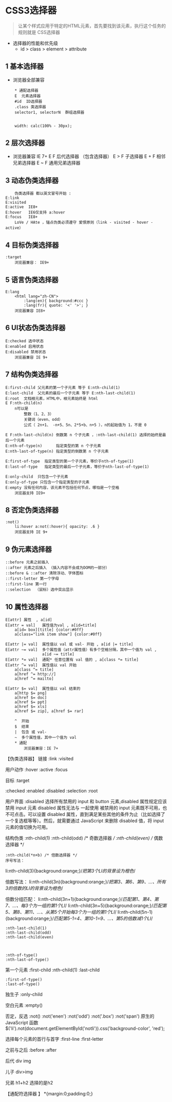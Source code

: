 ﻿# CSS3选择器
> 让某个样式应用于特定的HTML元素，首先要找到该元素，执行这个任务的规则就是 CSS选择器
* 选择器的性能和优先级
	* id > class > element > attribute



## 1 基本选择器
* 浏览器全部兼容
	
```
	* 通配选择器
	E  元素选择器
	#id  ID选择器
	.class 类选择器
	selector1, selectorN  群组选择器


	width: calc(100% - 30px);

```
		



## 2 层次选择器
* 浏览器兼容 IE 7+
	E F    后代选择器 （包含选择器）
	E > F  子选择器
	E + F  相邻兄弟选择器
	E ~ F  通用兄弟选择器
		



## 3 动态伪类选择器
		伪类选择器 都以英文冒号开始 :
	E:link
	E:visited
	E:active  IE8+
	E:hover   IE6仅支持 a:hover
	E:focus   IE8+
		LoVe / HAte ，锚点伪类必须遵守 爱恨原则（link - visited - hover - active）



## 4 目标伪类选择器
	:target
		浏览器兼容： IE9+



## 5 语言伪类选择器
	E:lang
		<html lang="zh-CN">
			:lang(en){ background:#ccc }
			:lang(fr){ quote: '<' '>'; }
		浏览器兼容 IE8+



## 6 UI状态伪类选择器
	E:checked 选中状态
	E:enabled 启用状态
	E:disabled 禁用状态
		浏览器兼容 IE 9+



## 7 结构伪类选择器
	E:first-child 父元素的第一个子元素 等于 E:nth-child(1)
	E:last-child  父元素的最后一个子元素 等于 E:nth-last-child(1)
	E:root  文档根元素，HTML中，根元素始终是 html
	E F:nth-child(n) 
		n可以是
			整数（1、2、3）
			关键词（even、odd）
			公式（ 2n+1、 -n+5、5n、2*5+b、n+5 ），n的起始值为 1，不是 0

	E F:nth-last-child(n) 倒数第 n 个子元素 ，:nth-last-child(1) 选择的始终是最后一个元素
	E:nth-of-type(n)      指定类型的第 n 个子元素
	E:nth-last-of-type(n) 指定类型的倒数第 n 个子元素

	E:first-of-type  指定类型的第一个子元素，等价于nth-of-type(1) 
	E:last-of-type   指定类型的最后一个子元素，等价于nth-last-of-type(1)

	E:only-child  只包含一个子元素
	E:only-of-type 只包含一个指定类型的子元素
	E:empty 没有任何内容，该元素不包括任何节点，哪怕是一个空格
		浏览器支持 IE9+



## 8 否定伪类选择器
	:not()
		li:hover a:not(:hover){ opacity: .6 }
		浏览器支持 IE 9+



## 9 伪元素选择器
	::before 元素之前插入
	::after 元素之后插入 （插入内容不会成为DOM的一部分）
	::before & ::after 清除浮动、字体图标
	::first-letter 第一个字母
	::first-line 第一行
	::selection  （鼠标）选中突出显示



## 10 属性选择器
	E[attr] 属性  , a[id]
	E[attr = val]   属性值为val , a[id=title]
		a[id= box][title] {color:#0ff}
		a[class="link item show"] {color:#0ff}

	E[attr |= val]  属性值以 val 或 val- 开始 , a[id |= title]
	E[attr ~= val]  多个属性值（attr属性值）有多个空格分隔，其中一个值为 val ,
					a[id ~= title]
	E[attr *= val]  通配* 任意位置有 val 值的 , a[class *= title]
	E[attr ^= val]  属性值以 val 开始
		a[class ^= title]
		a[href ^= http://]
		a[href ^= mailto]

	E[attr $= val]  属性值以 val 结束的
		a[http $= png]
		a[href $= doc]
		a[href $= ppt]
		a[href $= xls]
		a[href $= zip], a[href $= rar]

		^  开始
		$  结束
		|  包含 或 val-
		~  多个属性值，其中一个值为 val
		* 通配
			浏览器兼容：IE 7+

















【伪类选择器】
链接
	:link
	:visited

用户动作 
	:hover 
	:active
	:focus

目标 :target

:checked
:enabled
:disabled
:selection
:root


用户界面 :disabled
	选择所有禁用的 input 和 button 元素,disabled 属性规定应该禁用 input 元素
	disabled 属性无法与 <input type="hidden"> 一起使用
	被禁用的 input 元素既不可用，也不可点击。可以设置 disabled 属性，直到满足某些其他的条件为止（比如选择了一个复选框等等）。然后，就需要通过 JavaScript 来删除 disabled 值，将 input 元素的值切换为可用。


结构伪类
	:nth-child(1)
	:nth-child(odd)  /* 奇数选择器 */
	:nth-child(even) /* 偶数选择器 */

	:nth-child(*n+b) /* 倍数选择器 */
	序号写法：
li:nth-child(3){background:orange;}/*把第3个LI的背景设为橙色*/
 
倍数写法：
li:nth-child(3n){background:orange;}/*把第3、第6、第9、…、所有3的倍数的LI的背景设为橙色*/
 
倍数分组匹配：
li:nth-child(3n+1){background:orange;}/*匹配第1、第4、第7、…、每3个为一组的第1个LI*/
li:nth-child(3n+5){background:orange;}/*匹配第5、第8、第11、…、从第5个开始每3个为一组的第1个LI*/
li:nth-child(5n-1){background:orange;}/*匹配第5-1=4、第10-1=9、…、第5的倍数减1个LI*/


	:nth-last-child(1)
	:nth-last-child(odd)
	:nth-last-child(even)



	:nth-of-type()
	:nth-last-of-type()

第一个元素
	:first-child
	:nth-child(1)
	:last-child


	:first-of-type()
	:last-of-type()

独生子  :only-child


空白元素  :empty()


否定，反选  :not()
	:not('enen')
	:not('odd')
	:not('.box')
	:not('span')
原生的 JavaScript 函数
$('li').not(document.getElementById('notli')).css('background-color', 'red');


选择每个元素的首行与首字
	:first-line
	:first-letter

之前与之后
	:before 
	:after


后代
	div img

儿子
	div>img

兄弟
	h1+h2 选择的是h2

【通配符选择器 】
	*{margin:0;padding:0;}